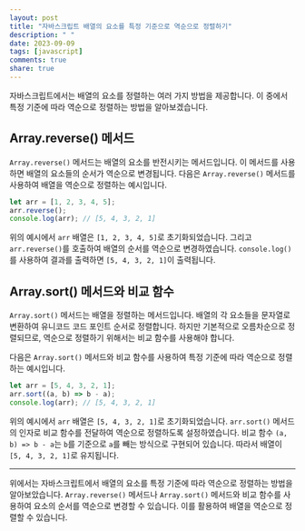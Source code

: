 ```yaml
---
layout: post
title: "자바스크립트 배열의 요소를 특정 기준으로 역순으로 정렬하기"
description: " "
date: 2023-09-09
tags: [javascript]
comments: true
share: true
---
```


자바스크립트에서는 배열의 요소를 정렬하는 여러 가지 방법을 제공합니다. 이 중에서 특정 기준에 따라 역순으로 정렬하는 방법을 알아보겠습니다.

## Array.reverse() 메서드

`Array.reverse()` 메서드는 배열의 요소를 반전시키는 메서드입니다. 이 메서드를 사용하면 배열의 요소들의 순서가 역순으로 변경됩니다. 다음은 `Array.reverse()` 메서드를 사용하여 배열을 역순으로 정렬하는 예시입니다.

```javascript
let arr = [1, 2, 3, 4, 5];
arr.reverse();
console.log(arr); // [5, 4, 3, 2, 1]
```

위의 예시에서 `arr` 배열은 `[1, 2, 3, 4, 5]`로 초기화되었습니다. 그리고 `arr.reverse()`를 호출하여 배열의 순서를 역순으로 변경하였습니다. `console.log()`를 사용하여 결과를 출력하면 `[5, 4, 3, 2, 1]`이 출력됩니다.

## Array.sort() 메서드와 비교 함수

`Array.sort()` 메서드는 배열을 정렬하는 메서드입니다. 배열의 각 요소들을 문자열로 변환하여 유니코드 코드 포인트 순서로 정렬합니다. 하지만 기본적으로 오름차순으로 정렬되므로, 역순으로 정렬하기 위해서는 비교 함수를 사용해야 합니다.

다음은 `Array.sort()` 메서드와 비교 함수를 사용하여 특정 기준에 따라 역순으로 정렬하는 예시입니다.

```javascript
let arr = [5, 4, 3, 2, 1];
arr.sort((a, b) => b - a);
console.log(arr); // [5, 4, 3, 2, 1]
```

위의 예시에서 `arr` 배열은 `[5, 4, 3, 2, 1]`로 초기화되었습니다. `arr.sort()` 메서드의 인자로 비교 함수를 전달하여 역순으로 정렬하도록 설정하였습니다. 비교 함수 `(a, b) => b - a`는 `b`를 기준으로 `a`를 빼는 방식으로 구현되어 있습니다. 따라서 배열이 `[5, 4, 3, 2, 1]`로 유지됩니다.

---

위에서는 자바스크립트에서 배열의 요소를 특정 기준에 따라 역순으로 정렬하는 방법을 알아보았습니다. `Array.reverse()` 메서드나 `Array.sort()` 메서드와 비교 함수를 사용하여 요소의 순서를 역순으로 변경할 수 있습니다. 이를 활용하여 배열을 역순으로 정렬할 수 있습니다.